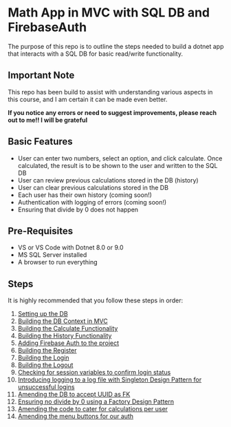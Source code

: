# Math App in MVC with SQL DB and FirebaseAuth

The purpose of this repo is to outline the steps needed to build a dotnet app that interacts with a SQL DB for basic read/write functionality.

## Important Note
This repo has been build to assist with understanding various aspects in this course, and I am certain it can be made even better.

**If you notice any errors or need to suggest improvements, please reach out to me!! I will be grateful**

## Basic Features
* User can enter two numbers, select an option, and click calculate. Once calculated, the result is to be shown to the user and written to the SQL DB
* User can review previous calculations stored in the DB (history)
* User can clear previous calculations stored in the DB
* Each user has their own history (coming soon!)
* Authentication with logging of errors (coming soon!)
* Ensuring that divide by 0 does not happen

## Pre-Requisites
* VS or VS Code with Dotnet 8.0 or 9.0
* MS SQL Server installed
* A browser to run everything

## Steps

It is highly recommended that you follow these steps in order:
1. [Setting up the DB](/Guides/SettingUpDB.md)
1. [Building the DB Context in MVC](/Guides/BuildingDBContext.md)
1. [Building the Calculate Functionality](/Guides/BuildingCalculate.md)
1. [Building the History Functionality](/Guides/BuildingHistory.md)
1. [Adding Firebase Auth to the project](/Guides/AddingAuth.md)
1. [Building the Register](/Guides/AddingRegister.md)
1. [Building the Login](/Guides/AddingLogin.md)
1. [Building the Logout](/Guides/AddingLogout.md)
1. [Checking for session variables to confirm login status](/Guides/CheckingSessions.md)
1. [Introducing logging to a log file with Singleton Design Pattern for unsuccessful logins](/Guides/AddingLogging.md)
1. [Amending the DB to accept UUID as FK](/Guides/AmendingDBToAcceptUUID.md)
1. [Ensuring no divide by 0 using a Factory Design Pattern](/Guides/NoDivideZeroFactory.md)
1. [Amending the code to cater for calculations per user](/Guides/AmendingCodeToCalcPerUser.md)
1. [Amending the menu buttons for our auth](/Guides/CustomizingMenuForAuth.md)